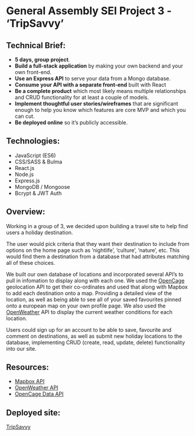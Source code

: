# General Assembly SEI Project 3 - ‘TripSavvy’


## Technical Brief:
* **5 days, group project**.
* **Build a full-stack application** by making your own backend and your own front-end.
* **Use an Express API** to serve your data from a Mongo database.
* **Consume your API with a separate front-end** built with React
* **Be a complete product** which most likely means multiple relationships and CRUD functionality for at least a couple of models.
* **Implement thoughtful user stories/wireframes** that are significant enough to help you know which features are core MVP and which you can cut.
* **Be deployed online** so it’s publicly accessible.


## Technologies:
* JavaScript (ES6)
* CSS/SASS & Bulma
* React.js
* Node.js
* Express.js
* MongoDB / Mongoose
* Bcrypt & JWT Auth

## Overview:
Working in a group of 3, we decided upon building a travel site to help find users a holiday destination.

The user would pick criteria that they want their destination to include from options on the home page such as ’nightlife’, ‘culture’, ‘nature’, etc. This would find them a destination from a database that had attributes matching all of these choices.

We built our own database of locations and incorporated several API’s to pull in infomation to display along with each one. We used the [OpenCage](https://opencagedata.com/) geolocation API to get their co-ordinates and used that along with Mapbox to add each destination onto a map. Providing a detailed view of the location, as well as being able to see all of your saved favourites pinned onto a european map on your own profile page. We also used the [OpenWeather](https://openweathermap.org/) API to display the current weather conditions for each location.

Users could sign up for an account to be able to save, favourite and comment on destinations, as well as submit new holiday locations to the database, implementing CRUD (create, read, update, delete) functionality into our site.


## Resources:

* [Mapbox API](https://www.mapbox.com/)
* [OpenWeather API](https://openweathermap.org/)
* [OpenCage Data API](https://opencagedata.com/)

## Deployed site:

[TripSavvy](https://tripsavvy.herokuapp.com)
